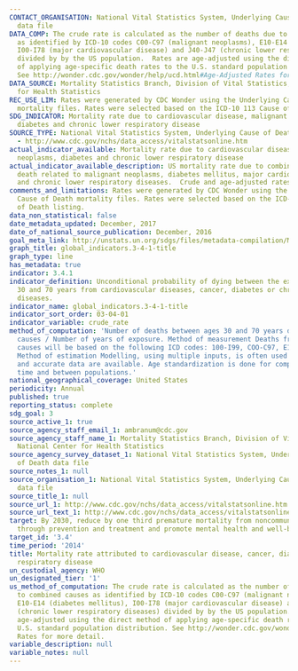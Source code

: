 ```yaml
---
CONTACT_ORGANISATION: National Vital Statistics System, Underlying Cause of Death
  data file
DATA_COMP: The crude rate is calculated as the number of deaths due to combined causes
  as identified by ICD-10 codes C00-C97 (malignant neoplasms), E10-E14 (diabetes mellitus),
  I00-I78 (major cardiovascular disease) and J40-J47 (chronic lower respiratory diseases)
  divided by by the US population.  Rates are age-adjusted using the direct method
  of applying age-specific death rates to the U.S. standard population distribution.
  See http://wonder.cdc.gov/wonder/help/ucd.html#Age-Adjusted Rates for more detail.
DATA_SOURCE: Mortality Statistics Branch, Division of Vital Statistics, National Center
  for Health Statistics
REC_USE_LIM: Rates were generated by CDC Wonder using the Underlying Cause of Death
  mortality files. Rates were selected based on the ICD-10 113 Cause of Death listing.
SDG_INDICATOR: Mortality rate due to cardiovascular disease, malignant neoplasms,
  diabetes and chronic lower respiratory disease
SOURCE_TYPE: National Vital Statistics System, Underlying Cause of Death data file
  - http://www.cdc.gov/nchs/data_access/vitalstatsonline.htm
actual_indicator_available: Mortality rate due to cardiovascular disease, malignant
  neoplasms, diabetes and chronic lower respiratory disease
actual_indicator_available_description: US mortality rate due to combined causes of
  death related to malignant neoplasms, diabetes mellitus, major cardiovascualar diseases
  and chronic lower respiratory diseases.  Crude and age-adjusted rates are both available.
comments_and_limitations: Rates were generated by CDC Wonder using the Underlying
  Cause of Death mortality files. Rates were selected based on the ICD-10 113 Cause
  of Death listing.
data_non_statistical: false
date_metadata_updated: December, 2017
date_of_national_source_publication: December, 2016
goal_meta_link: http://unstats.un.org/sdgs/files/metadata-compilation/Metadata-Goal-3.pdf
graph_title: global_indicators.3-4-1-title
graph_type: line
has_metadata: true
indicator: 3.4.1
indicator_definition: Unconditional probability of dying between the exact ages of
  30 and 70 years from cardiovascular diseases, cancer, diabetes or chronic respiratory
  diseases.
indicator_name: global_indicators.3-4-1-title
indicator_sort_order: 03-04-01
indicator_variable: crude_rate
method_of_computation: 'Number of deaths between ages 30 and 70 years due to the four
  causes / Number of years of exposure. Method of measurement Deaths from these four
  causes will be based on the following ICD codes: 100-I99, COO-C97, E10-E14 and J30-J98.
  Method of estimation Modelling, using multiple inputs, is often used if no complete
  and accurate data are available. Age standardization is done for comparability over
  time and between populations.'
national_geographical_coverage: United States
periodicity: Annual
published: true
reporting_status: complete
sdg_goal: 3
source_active_1: true
source_agency_staff_email_1: ambranum@cdc.gov
source_agency_staff_name_1: Mortality Statistics Branch, Division of Vital Statistics,
  National Center for Health Statistics
source_agency_survey_dataset_1: National Vital Statistics System, Underlying Cause
  of Death data file
source_notes_1: null
source_organisation_1: National Vital Statistics System, Underlying Cause of Death
  data file
source_title_1: null
source_url_1: http://www.cdc.gov/nchs/data_access/vitalstatsonline.htm
source_url_text_1: http://www.cdc.gov/nchs/data_access/vitalstatsonline.htm
target: By 2030, reduce by one third premature mortality from noncommunicable diseases
  through prevention and treatment and promote mental health and well-being.
target_id: '3.4'
time_period: '2014'
title: Mortality rate attributed to cardiovascular disease, cancer, diabetes or chronic
  respiratory disease
un_custodial_agency: WHO
un_designated_tier: '1'
us_method_of_computation: The crude rate is calculated as the number of deaths due
  to combined causes as identified by ICD-10 codes C00-C97 (malignant neoplasms),
  E10-E14 (diabetes mellitus), I00-I78 (major cardiovascular disease) and J40-J47
  (chronic lower respiratory diseases) divided by by the US population.  Rates are
  age-adjusted using the direct method of applying age-specific death rates to the
  U.S. standard population distribution. See http://wonder.cdc.gov/wonder/help/ucd.html#Age-Adjusted
  Rates for more detail.
variable_description: null
variable_notes: null
---
```

